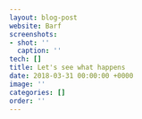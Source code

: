 ```yaml
---
layout: blog-post
website: Barf
screenshots:
- shot: ''
  caption: ''
tech: []
title: Let's see what happens
date: 2018-03-31 00:00:00 +0000
image: ''
categories: []
order: ''
---
```

